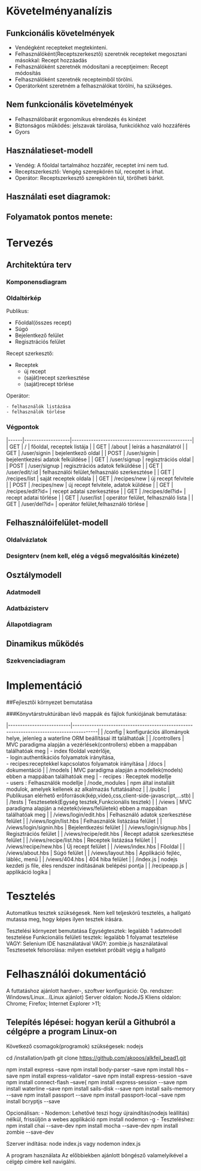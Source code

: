 # Követelményanalízis

## Funkcionális követelmények

- Vendégként recepteket megtekinteni.
- Felhasználóként(Receptszerkesztő) szeretnék recepteket megosztani másokkal: Recept hozzáadás
- Felhasználóként szeretnék módosítani a receptjeimen: Recept módosítás
- Felhasználóként szeretnék recepteimből törölni.
- Operátorként szeretném a felhasználókat törölni, ha szükséges.

## Nem funkcionális követelmények

- Felhasználóbarát ergonomikus elrendezés és kinézet
- Biztonságos működés: jelszavak tárolása, funkciókhoz való hozzáférés
- Gyors

## Használatieset-modell

-  Vendég: A főoldal tartalmához hozzáfér, receptet írni nem tud.
-  Receptszerkesztő: Vengég szerepkörén túl, receptet is írhat.
-  Operátor: Receptszerkesztő szerepkörén túl, törölheti bárkit.

## Használati eset diagramok:

## Folyamatok pontos menete:

# Tervezés

## Architektúra terv

### Komponensdiagram

### Oldaltérkép

Publikus:

- Főoldal(összes recept)
- Súgó
- Bejelentkező felület
- Regisztrációs felület
 
Recept szerkesztő:

- Receptek
    + új recept
    + (saját)recept szerkesztése
    + (saját)recept törlése
        
Operátor:

    - felhasználók listázása
    - felhasználók törlése

### Végpontok
|------|-------------------|--------------------------------------------------|
| GET  | /                 | főoldal, receptek listája                        |
| GET  | /about            | leírás a használatról                            |
| GET  | /user/signin      | bejelentkező oldal                               |
| POST | /user/signin      | bejelentkezési adatok felküldése                 |
| GET  | /user/signup      | regisztrációs oldal                              |
| POST | /user/signup      | regisztrációs adatok felküldése                  |
| GET  | /user/edit/:id    | felhasználói felület,felhasználó szerkesztése    |
| GET  | /recipes/list     | saját receptek oldala                            |
| GET  | /recipes/new      | új recept felvitele                              |
| POST | /recipes/new      | új recept felvitele, adatok küldése              |
| GET  | /recipes/edit?id= | recept adatai szerkesztése                       |
| GET  | /recipes/del?id=  | recept adatai törlése                            |
| GET  | /user/list        | operátor felület, felhasználó lista              |
| GET  | /user/del?id=     | operátor felület,felhasználó törlése             |


## Felhasználóifelület-modell

### Oldalvázlatok

### Designterv (nem kell, elég a végső megvalósítás kinézete)

## Osztálymodell

### Adatmodell

### Adatbázisterv

### Állapotdiagram

## Dinamikus működés

### Szekvenciadiagram

# Implementáció

##Fejlesztői környezet bemutatása

###Könyvtárstruktúrában lévő mappák és fájlok funkiójának bemutatása:

|--------------------------|----------------------------------------------------------------------------------------|
| /config                  | konfigurációs állományok helye, jelenleg a waterline ORM beállításai itt találhatóak   |
| /controllers             | MVC paradigma alapján a vezérlések(controllers) ebben a mappában találhatóak meg       |
                               - index főoldal vezérlője,                                                           
                               - login:authentikációs folyamatok irányítása,                                        
                               - recipes:receptekkel kapcsolatos folyamatok irányítása
| /docs                    | dokumentáció                                                                           |
| /models                  | MVC paradigma alapján a modellek(models) ebben a mappában találhatóak meg              |
                               - recipes : Receptek modellje                                                        
                               - users   : Felhasználók modellje
| /node_modules            | npm által installált modulok, amelyek kellenek az alkalmazás futtatásához              |
| /public                  | Publikusan elérhető erőforrások(kép,videó,css,client-side-javascript,...stb)           |
| /tests                   | Tesztesetek(Egység tesztek,Funkcionális tesztek)                                       |
| /views                   | MVC paradigma alapján a nézetek(views/felületek) ebben a mappában találhatóak meg      |
| /views/login/edit.hbs    | Felhasználó adatok szerkesztése felület                                                |
| /views/login/list.hbs    | Felhasználók listázása felület                                                         |
| /views/login/signin.hbs  | Bejelentkezési felület                                                                 |
| /views/login/signup.hbs  | Regisztrációs felület                                                                  |
| /views/recipe/edit.hbs   | Recept adatok szerkesztése felület                                                     |
| /views/recipe/list.hbs   | Receptek listázása felület                                                             |
| /views/recipe/new.hbs    | Új recept felület                                                                      |
| /views/index.hbs         | Főoldal                                                                                |
| /views/about.hbs         | Súgó felület                                                                           |
| /views/layout.hbs        | Applikáció fejléc, lábléc, menü                                                        |
| /views/404.hbs           | 404 hiba felület                                                                       |
| /index.js                | nodejs kezdeti js file, éles rendszer indításának belépési pontja                      |
| /recipeapp.js            | applikáció logika                                                                      |
             
# Tesztelés

Automatikus tesztek szükségesek. Nem kell teljeskörű tesztelés, a hallgató mutassa meg, hogy képes ilyen tesztek írására.

Tesztelési környezet bemutatása
Egységtesztek: legalább 1 adatmodell tesztelése
Funkcionális felületi tesztek: legalább 1 folyamat tesztelése
VAGY: Selenium IDE használatával
VAGY: zombie.js használatával
Tesztesetek felsorolása: milyen eseteket próbált végig a hallgató

# Felhasználói dokumentáció

A futtatáshoz ajánlott hardver-, szoftver konfiguráció: 
Op. rendszer: Windows/Linux...(Linux ajánlot)
Server oldalon: NodeJS
Kliens oldalon: Chrome; Firefox; Internet Explorer >11;

Telepítés lépései: hogyan kerül a Githubról a célgépre a program
Linux-on
--------
Következő csomagok(programok) szükségesek: nodejs

cd /installation/path
git clone https://github.com/akooos/alkfejl_bead1.git

npm install express –save
npm install body-parser –save
npm install hbs –save
npm install express-validator –save
npm install express-session –save
npm install connect-flash –save{
npm install express-session --save
npm install waterline –save
npm install sails-disk --save
npm install sails-memory --save
npm install passport --save
npm install passport-local –save
npm install bcryptjs --save

Opcionálisan:
    - Nodemon: Lehetővé teszi hogy újraindítás(nodejs leállítás) nélkül, frissüljön a webes applikáció
               npm install nodemon -g
    - Teszteléshez: 
               npm install chai --save-dev
               npm install mocha --save-dev
               npm install zombie --save-dev

Szerver indítása:
node index.js
vagy
nodemon index.js

A program használata
Az előbbiekben ajánlott böngésző valamelyikével a célgép címére kell navigálni.